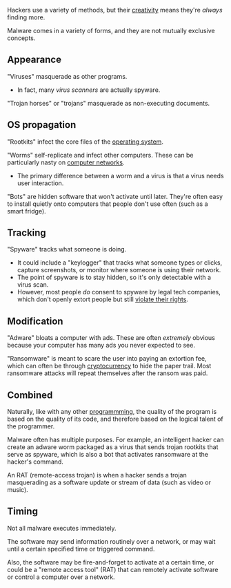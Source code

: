 
Hackers use a variety of methods, but their [creativity](mind-creativity.md) means they're *always* finding more.

Malware comes in a variety of forms, and they are not mutually exclusive concepts.

## Appearance

"Viruses" masquerade as other programs.

- In fact, many *virus scanners* are actually spyware.

"Trojan horses" or "trojans" masquerade as non-executing documents.

## OS propagation

"Rootkits" infect the core files of the [operating system](computers-os.md).

"Worms" self-replicate and infect other computers. These can be particularly nasty on [computer networks](networks-computer.md).

- The primary difference between a worm and a virus is that a virus needs user interaction.

"Bots" are hidden software that won't activate until later. They're often easy to install quietly onto computers that people don't use often (such as a smart fridge).

## Tracking

"Spyware" tracks what someone is doing.

- It could include a "keylogger" that tracks what someone types or clicks, capture screenshots, or monitor where someone is using their network.
- The point of spyware is to stay hidden, so it's only detectable with a virus scan.
- However, most people *do* consent to spyware by legal tech companies, which don't openly extort people but still [violate their rights](faang.md).

## Modification

"Adware" bloats a computer with ads. These are often *extremely* obvious because your computer has many ads you never expected to see.

"Ransomware" is meant to scare the user into paying an extortion fee, which can often be through [cryptocurrency](computers-blockchain.md) to hide the paper trail. Most ransomware attacks will repeat themselves after the ransom was paid.

## Combined

Naturally, like with any other [programmming](computers-programming-basics.md), the quality of the program is based on the quality of its code, and therefore based on the logical talent of the programmer.

Malware often has multiple purposes. For example, an intelligent hacker can create an adware worm packaged as a virus that sends trojan rootkits that serve as spyware, which is also a bot that activates ransomware at the hacker's command.

An RAT (remote-access trojan) is when a hacker sends a trojan masquerading as a software update or stream of data (such as video or music).

## Timing

Not all malware executes immediately.

The software may send information routinely over a network, or may wait until a certain specified time or triggered command.

Also, the software may be fire-and-forget to activate at a certain time, or could be a "remote access tool" (RAT) that can remotely activate software or control a computer over a network.

